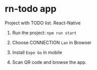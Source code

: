 # rn-todo app

Project with TODO list. React-Native

1. Run the project: `npm run start`

2. Choose CONNECTION `Lan` in Browser
3. Install `Expo Go` in mobile
4. Scan QR code and browse the app.
